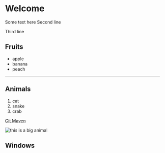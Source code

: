 # Welcome

Some text here
Second line

Third line

## Fruits

* apple
* banana
* peach

---

## Animals

1. cat
1. snake
1. crab

[Git Maven](https://git.code-maven.com/)

![this is a big animal](https://static.independent.co.uk/s3fs-public/thumbnails/image/2014/06/14/11/Tsavotrust.jpg)

## Windows

